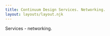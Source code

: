 ```yaml
---
title: Continuum Design Services. Networking.
layout: layouts/layout.njk
---
```


Services - networking.
